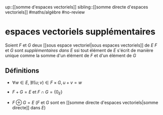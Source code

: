 up::[[somme d'espaces vectoriels]]
sibling::[[somme directe d'espaces vectoriels]]
#maths/algèbre #no-review 
# espaces vectoriels supplémentaires
Soient $F$ et $G$ deux [[sous espace vectoriel|sous espaces vectoriels]] de $E$
$F$ et $G$ sont _supplémentaires dans $E$_ ssi tout élément de $E$ s'écrit de manière unique comme la somme d'un élément de $F$ et d'un élément de $G$

## Définitions

 - $\forall w \in E, \exists!(u;v)\in F \times G, u+v = w$
 
 - $F+G = E$ et $F \cap G = \{0_{E}\}$

 - $F \oplus G = E$ ($F$ et $G$ sont en [[somme directe d'espaces vectoriels|somme directe]] dans $E$)
